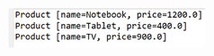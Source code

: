 <img src="https://github.com/hiranfb/set4-comparable-compareTo/blob/main/readme.png" width="350" />
